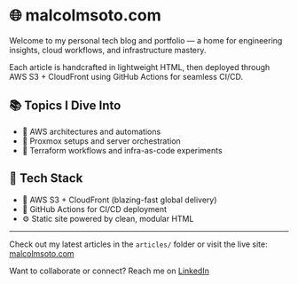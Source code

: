 # 🌐 malcolmsoto.com

Welcome to my personal tech blog and portfolio — a home for engineering insights, cloud workflows, and infrastructure mastery.

Each article is handcrafted in lightweight HTML, then deployed through AWS S3 + CloudFront using GitHub Actions for seamless CI/CD.

## 📚 Topics I Dive Into
- 🔹 AWS architectures and automations
- 🔹 Proxmox setups and server orchestration
- 🔹 Terraform workflows and infra-as-code experiments

## 🔧 Tech Stack
- 🚀 AWS S3 + CloudFront (blazing-fast global delivery)
- 🔄 GitHub Actions for CI/CD deployment
- ⚙️ Static site powered by clean, modular HTML

---

Check out my latest articles in the `articles/` folder or visit the live site: [malcolmsoto.com](https://malcolmsoto.com)

Want to collaborate or connect? Reach me on [LinkedIn](https://www.linkedin.com/in/malcolm-soto/)